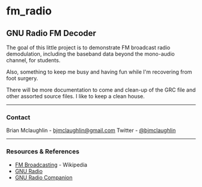 # fm_radio
## GNU Radio FM Decoder

The goal of this little project is to demonstrate FM broadcast radio
demodulation, including the baseband data beyond the mono-audio channel,
for students.

Also, something to keep me busy and having fun while I'm recovering from
foot surgery.

There will be more documentation to come and clean-up of the GRC file and
other assorted source files. I like to keep a clean house.

---

### Contact

Brian Mclaughlin - [bjmclaughlin@gmail.com](mailto:bjmclaughlin@gmail.com "Email Me")
Twitter - [@bjmclaughlin](https://twitter.com/bjmclaughlin)

---

### Resources & References

* [FM Broadcasting](https://en.wikipedia.org/wiki/FM_broadcasting "FM Broadcasting") - Wikipedia
* [GNU Radio](http://gnuradio.org/ "GNU Radio")
* [GNU Radio Companion](https://gnuradio.org/redmine/projects/gnuradio/wiki/GNURadioCompanion "GNU Radio Companion")
